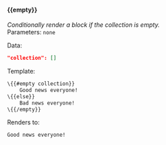 #### \{{empty}}
_Conditionally render a block if the collection is empty._
<br>Parameters: `none`

Data:

```json
"collection": []
```
Template:

```html
\{{#empty collection}}
    Good news everyone!
\{{else}}
    Bad news everyone!
\{{/empty}}
```

Renders to:

```
Good news everyone!
```
